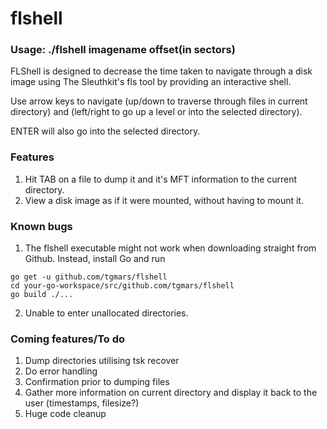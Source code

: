 # flshell

### Usage: ./flshell imagename offset(in sectors)

FLShell is designed to decrease the time taken to navigate through a disk image using The Sleuthkit's fls tool by providing an interactive shell.

Use arrow keys to navigate (up/down to traverse through files in current directory) and (left/right to go up a level or into the selected directory).

ENTER will also go into the selected directory.

### Features
1. Hit TAB on a file to dump it and it's MFT information to the current directory.
2. View a disk image as if it were mounted, without having to mount it. 

### Known bugs
1. The flshell executable might not work when downloading straight from Github. Instead, install Go and run 

```
go get -u github.com/tgmars/flshell
cd your-go-workspace/src/github.com/tgmars/flshell
go build ./...
```

2. Unable to enter unallocated directories.

### Coming features/To do
1. Dump directories utilising tsk recover
2. Do error handling
3. Confirmation prior to dumping files
4. Gather more information on current directory and display it back to the user (timestamps, filesize?)
5. Huge code cleanup 


